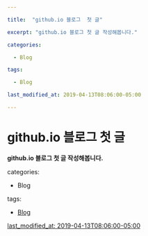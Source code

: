 ```yaml
---

title:  "github.io 블로그  첫 글"

excerpt: "github.io 블로그 첫 글 작성해봅니다."

categories:

  - Blog

tags:

  - Blog

last_modified_at: 2019-04-13T08:06:00-05:00

---
```



github.io 블로그  첫 글
===============================

__github.io 블로그 첫 글 작성해봅니다.__

categories:

  - Blog

tags:
<u> 
  - Blog

last_modified_at: 2019-04-13T08:06:00-05:00

